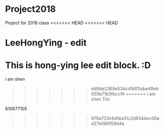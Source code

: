 # Project2018
Project for 2018 class
<<<<<<< HEAD
<<<<<<< HEAD


LeeHongYing - edit
====
This is hong-ying lee edit block. :D
=======
i am shen 
>>>>>>> dd9de2369e534c456f3abe49eb055b71b3fbccf4
=======
i am shen Tim

610677105
>>>>>>> 979a733c6df4a31c2d8344ec06ad27e080f5944e
